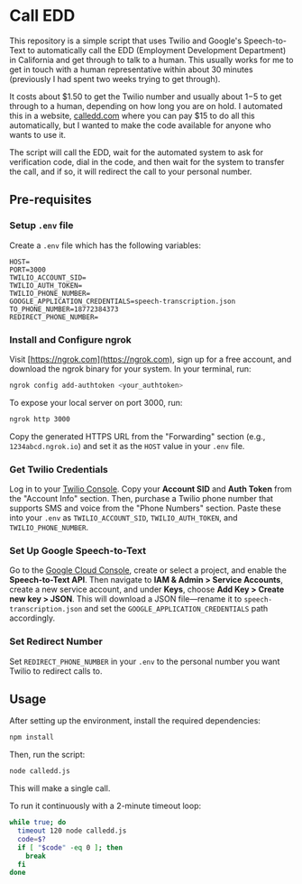# Call EDD

This repository is a simple script that uses Twilio and Google's Speech-to-Text to automatically
call the EDD (Employment Development Department) in California and get through to talk to a human.
This usually works for me to get in touch with a human representative within about 30 minutes (previously
I had spent two weeks trying to get through). 

It costs about $1.50 to get the Twilio number and usually about $1-$5 to get through to a human, depending on how long you are on hold.
I automated this in a website, [calledd.com](https://calledd.com) where you can pay $15 to do all this automatically, but I wanted to make the code available for anyone who wants to use it.


The script will call the EDD, wait for the automated system to ask for verification code, dial in the code,
and then wait for the system to transfer the call, and if so, it will redirect the call to your personal number.


## Pre-requisites


### Setup `.env` file

Create a `.env` file which has the following variables:

```env
HOST=
PORT=3000
TWILIO_ACCOUNT_SID=
TWILIO_AUTH_TOKEN=
TWILIO_PHONE_NUMBER=
GOOGLE_APPLICATION_CREDENTIALS=speech-transcription.json
TO_PHONE_NUMBER=18772384373
REDIRECT_PHONE_NUMBER=
```

### Install and Configure ngrok

Visit [https://ngrok.com](https://ngrok.com), sign up for a free account, and
download the ngrok binary for your system. In your terminal, run:

```bash
ngrok config add-authtoken <your_authtoken>
```

To expose your local server on port 3000, run:

```bash
ngrok http 3000
```

Copy the generated HTTPS URL from the "Forwarding" section (e.g.,
`1234abcd.ngrok.io`) and set it as the `HOST` value in your `.env` file.

### Get Twilio Credentials

Log in to your [Twilio Console](https://www.twilio.com/console). Copy your
**Account SID** and **Auth Token** from the "Account Info" section. Then,
purchase a Twilio phone number that supports SMS and voice from the "Phone
Numbers" section. Paste these into your `.env` as `TWILIO_ACCOUNT_SID`,
`TWILIO_AUTH_TOKEN`, and `TWILIO_PHONE_NUMBER`.

### Set Up Google Speech-to-Text

Go to the [Google Cloud Console](https://console.cloud.google.com/), create or
select a project, and enable the **Speech-to-Text API**. Then navigate to **IAM
& Admin > Service Accounts**, create a new service account, and under **Keys**,
choose **Add Key > Create new key > JSON**. This will download a JSON
file—rename it to `speech-transcription.json` and set the
`GOOGLE_APPLICATION_CREDENTIALS` path accordingly.

### Set Redirect Number

Set `REDIRECT_PHONE_NUMBER` in your `.env` to the personal number you want
Twilio to redirect calls to.



## Usage

After setting up the environment, install the required dependencies:

```bash
npm install
```

Then, run the script:

```bash
node calledd.js
```

This will make a single call.

To run it continuously with a 2-minute timeout loop:

```bash
while true; do
  timeout 120 node calledd.js
  code=$?
  if [ "$code" -eq 0 ]; then
    break
  fi
done
```